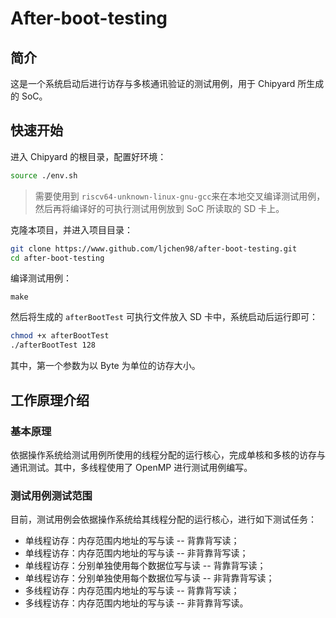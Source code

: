 # After-boot-testing

## 简介

这是一个系统启动后进行访存与多核通讯验证的测试用例，用于 Chipyard 所生成的 SoC。

## 快速开始

进入 Chipyard 的根目录，配置好环境：

```bash
source ./env.sh
```

> 需要使用到 `riscv64-unknown-linux-gnu-gcc`来在本地交叉编译测试用例，然后再将编译好的可执行测试用例放到 SoC 所读取的 SD 卡上。

克隆本项目，并进入项目目录：

```bash
git clone https://www.github.com/ljchen98/after-boot-testing.git
cd after-boot-testing
```

编译测试用例：

```
make
```

然后将生成的 `afterBootTest` 可执行文件放入 SD 卡中，系统启动后运行即可：

```bash
chmod +x afterBootTest
./afterBootTest 128
```

其中，第一个参数为以 Byte 为单位的访存大小。

## 工作原理介绍

### 基本原理

依据操作系统给测试用例所使用的线程分配的运行核心，完成单核和多核的访存与通讯测试。其中，多线程使用了 OpenMP 进行测试用例编写。

### 测试用例测试范围

目前，测试用例会依据操作系统给其线程分配的运行核心，进行如下测试任务：

- 单线程访存：内存范围内地址的写与读 -- 背靠背写读；
- 单线程访存：内存范围内地址的写与读 -- 非背靠背写读；
- 单线程访存：分别单独使用每个数据位写与读 -- 背靠背写读；
- 单线程访存：分别单独使用每个数据位写与读 -- 非背靠背写读；
- 多线程访存：内存范围内地址的写与读 -- 背靠背写读；
- 多线程访存：内存范围内地址的写与读 -- 非背靠背写读。

